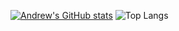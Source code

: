 [![Andrew's GitHub stats](https://github-readme-stats.vercel.app/api?username=andrewdcato&show_icons=true&bg_color=24273a&text_color=cad3f5&icon_color=c6a0f6&title_color=8bd5ca)](https://github.com/anuraghazra/github-readme-stats)
![Top Langs](https://github-readme-stats.vercel.app/api/top-langs/?username=andrewdcato&layout=compact&bg_color=24273a&text_color=cad3f5&icon_color=c6a0f6&title_color=8bd5ca)

